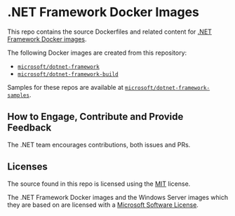 # .NET Framework Docker Images

This repo contains the source Dockerfiles and related content for [.NET Framework Docker images](https://hub.docker.com/r/microsoft/dotnet-framework).


The following Docker images are created from this repository:

* [`microsoft/dotnet-framework`](https://hub.docker.com/r/microsoft/dotnet-framework)
* [`microsoft/dotnet-framework-build`](https://hub.docker.com/r/microsoft/dotnet-framework-build/)

Samples for these repos are available at [`microsoft/dotnet-framework-samples`](https://hub.docker.com/r/microsoft/dotnet-framework-samples).

## How to Engage, Contribute and Provide Feedback

The .NET team encourages contributions, both issues and PRs.

## Licenses

The source found in this repo is licensed using the [MIT](LICENSE.TXT) license.

The .NET Framework Docker images and the Windows Server images which they are based on are licensed with a [Microsoft Software License](https://hub.docker.com/r/microsoft/windowsservercore/).
